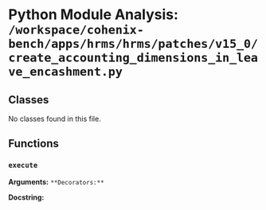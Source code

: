# Python Module Analysis: `/workspace/cohenix-bench/apps/hrms/hrms/patches/v15_0/create_accounting_dimensions_in_leave_encashment.py`

## Classes

No classes found in this file.


## Functions

### `execute`
**Arguments:** ``
**Decorators:** ``

**Docstring:**
```

```

